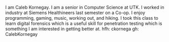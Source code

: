 I am Caleb Kornegay. I am a senior in Computer Science at UTK. I worked in industry at Siemens Healthineers last semester on a Co-op. I enjoy programming, gaming, music, working out, and hiking. I took this class to learn digital forensics which is a useful skill for penetration testing which is something I am interested in getting better at.
hfh: ckornega
gh: CalebKornegay